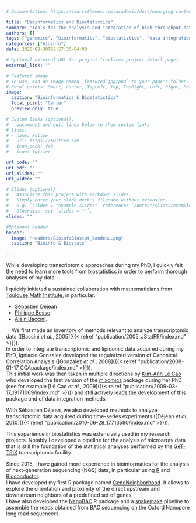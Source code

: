 ```yaml
---
# Documentation: https://sourcethemes.com/academic/docs/managing-content/

title: "Bioinformatics and Biostatistics"
summary: "Tools for the analysis and integration of high throughput data"
authors: []
tags: ["genomics", "bioinformatics", "biostatistics", "data integration", "NGS"]
categories: ["bioinfo"]
date: 2020-08-30T22:57:36-04:00

# Optional external URL for project (replaces project detail page).
external_link: ""

# Featured image
# To use, add an image named `featured.jpg/png` to your page's folder.
# Focal points: Smart, Center, TopLeft, Top, TopRight, Left, Right, BottomLeft, Bottom, BottomRight.
image:
  caption: "Bioinformatics & Biostatistics"
  focal_point: "Center"
  preview_only: true

# Custom links (optional).
#   Uncomment and edit lines below to show custom links.
# links:
# - name: Follow
#   url: https://twitter.com
#   icon_pack: fab
#   icon: twitter

url_code: ""
url_pdf: ""
url_slides: ""
url_video: ""

# Slides (optional).
#   Associate this project with Markdown slides.
#   Simply enter your slide deck's filename without extension.
#   E.g. `slides = "example-slides"` references `content/slides/example-slides.md`.
#   Otherwise, set `slides = ""`.
slides: ""

#Optional header
header:
  image: "headers/BioinfoBiostat_bandeau.png"
  caption: "Bioinfo & Biostats"

---
```


 While developing transcriptomic approaches during my PhD, I quickly felt the need to learn more tools from biostatistics in order to perform thorough analyses of my data.  
  
  I quickly initiated a sustained collaboration with mathematicians from [Toulouse Math Institute](https://www.math.univ-toulouse.fr), in particular:  
  
  * [Sébastien Déjean](https://perso.math.univ-toulouse.fr/dejean/)  
  * [Philippe Besse](https://www.math.univ-toulouse.fr/~besse/index.html)  
  * [Alain Baccini](https://www.math.univ-toulouse.fr/~baccini/).  

  &nbsp;&nbsp;&nbsp;&nbsp;We first made an inventory of methods relevant to analyze transcriptomic data ([Baccini *et al.*, 2005]({{< relref "publication/2005_JStatFR/index.md" >}})).  
  In order to integrate transcriptomic and lipidomic data acquired during my PhD, Igniacio Gonzalez developed the regularized version of Canonical Correlation Analysis ([Gonzalez *et al.*, 2008]({{< relref "publication/2008-01-17_CCApackage/index.md" >}})).  
  This initial work was then taken in multiple directions by [Kim-Anh Lê Cao](http://lecao-lab.science.unimelb.edu.au/) who developed the first version of the [mixomics](http://mixomics.org/) package during her PhD (see for example [Lê Cao *et al.*, 2009]({{< relref "publication/2009-03-17_19171069/index.md" >}})) and still actively leads the development of this package and of data integration methods.  
  
  With Sébastien Déjean, we also developed methods to analyze transcriptomic data acquired during time-series experiments ([Déjean *et al.*, 2010]({{< relref "publication/2010-06-28_17713590/index.md" >}})).
  
  This experience in biostatistics was extensively used in my research projects. Notably I developed a pipeline for the analysis of microarray data that is still the foundation of the statistical analyses performed by the [GeT-TRiX](https://www6.toulouse.inra.fr/toxalim/Plateformes-Technologiques/E23-TRiX) transcriptomic facility.  
  
  Since 2015, I have gained more experience in bioinformatics for the analysis of next-generation sequencing (NGS) data, in particular using [R](http://www.r-project.org) and [Bioconductor](http://bioconductor.org/).  
  I have developed my first R package named [GeneNeighborhood](https://github.com/pgpmartin/GeneNeighborhood). It allows to explore the orientation and proximity of the direct upstream and downstream neighbors of a predefined set of genes.  
  I have also developed the [NanoBAC](https://github.com/pgpmartin/NanoBAC) R package and a [snakemake](https://snakemake.readthedocs.io/en/stable/) pipeline to assemble the reads obtained from BAC sequencing on the Oxford Nanopore long read sequencers. 
  
  
